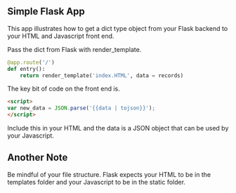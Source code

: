 ## Simple Flask App

This app illustrates how to get a dict type object from your Flask backend to your HTML and Javascript front end.

Pass the dict from Flask with render_template.
```python
@app.route('/')
def entry():
    return render_template('index.HTML', data = records)
```

The key bit of code on the front end is.
```HTML
<script>
var new_data = JSON.parse('{{data | tojson}}');
</script>
```
Include this in your HTML and the data is a JSON object that can be used by your Javascript.



##  Another Note
Be mindful of your file structure. Flask expects your HTML to be in the templates folder and your Javascript to be in the static folder. 
